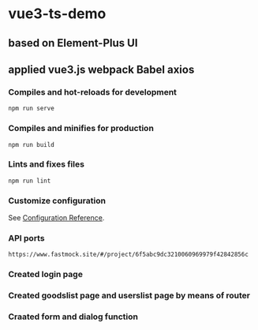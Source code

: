 # vue3-ts-demo

## based on Element-Plus UI
## applied vue3.js webpack Babel axios


### Compiles and hot-reloads for development
```
npm run serve
```

### Compiles and minifies for production
```
npm run build
```

### Lints and fixes files
```
npm run lint
```

### Customize configuration
See [Configuration Reference](https://cli.vuejs.org/config/).

### API ports

```
https://www.fastmock.site/#/project/6f5abc9dc3210060969979f42842856c

```

### Created login page
### Created goodslist page and userslist page by means of router
### Craated form and dialog function